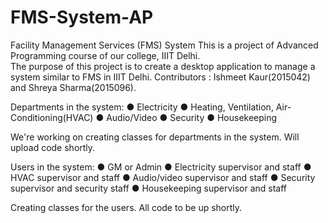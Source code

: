 # FMS-System-AP
Facility Management Services (FMS) System
This is a project of Advanced Programming course of our college, IIIT Delhi.  
The purpose of this project is to create a desktop application to manage a system similar to FMS in IIIT Delhi.
Contributors : Ishmeet Kaur(2015042) and Shreya Sharma(2015096).

Departments in the system:
● Electricity
● Heating, Ventilation, Air-Conditioning(HVAC)
● Audio/Video
● Security
● Housekeeping

We're working on creating classes for departments in the system. Will upload code shortly.

Users in the system:
● GM or Admin
● Electricity supervisor and staff
● HVAC supervisor and staff
● Audio/video supervisor and staff
● Security supervisor and security staff
● Housekeeping supervisor and staff

Creating classes for the users.
All code to be up shortly.
